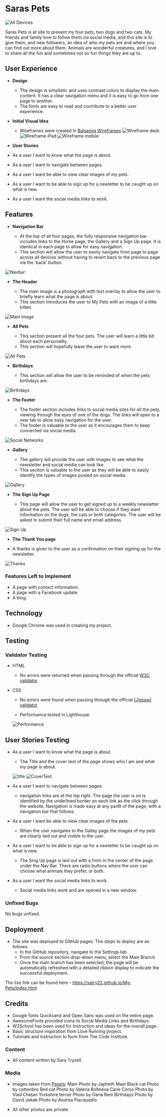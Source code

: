 # Saras Pets

![All Devices](Screenshot-alldevices.png)

Saras Pets is at site to present my four pets, two dogs and two cats.
My friends and family love to follow them via social media, and this site is to give them, and new followers, an idea of who my pets are and where you can find out more about them.
Animals are wonderful creatures, and I love to share all the fun and sometimes not so fun things they are up to.

## User Experience

- __Design__

  - The design is simplistic and uses contrast colors to display the main content. It has a clear navigation menu and it is easy to go from one page to another.
  - The fonts are easy to read and contribute to a better user experience.

- __Initial Visual Idea__
  - Wireframes were created in [Balsamiq Wireframes](https://balsamiq.com/)
![Wireframe desk](docs/Wireframe1.png)
![Wireframe iPad](docs/wireframe2.png)
![Wireframe mobile](docs/wireframe3.png)

- __User Stories__

- As a user I want to know what the page is about.

- As a user I want to navigate between pages.

- As a user I want be able to view clear images of my pets.

- As a user I want to be able to sign up for a newletter to be caught up on what is new.

- As a user I want the social media links to work.

## Features 

- __Navigation Bar__

  - At the top of all four pages, the fully responsive navigation bar includes links to the Home page, the Gallery and a Sign Up page. It is identical in each page to allow for easy navigation.
  - This section will allow the user to easily navigate from page to page across all devices without having to revert back to the previous page via the ‘back’ button. 

![Navbar](docs/screenshot-header.png)

- __The Header__

  - The main image is a photograph with text overlay to allow the user to briefly learn what the page is about. 
  - This section introduces the user to My Pets with an image of a little kitten.

![Main image](docs/Screenshot-mainimage.png)

- __All Pets__

  - This section present all the four pets. The user will learn a little bit about each personality.
  - This section will hopefully leave the user to want more.

![All Pets](docs/Screenshot-allpets.png)

- __Birthdays__

  - This section will allow the user to be reminded of when the pets birthdays are.  

![Birthdays](docs/Screenshot-birthdays.png)

- __The Footer__ 

  - The footer section includes links to social media sites for all the pets, viewing through the eyes of one of the dogs. The links will open to a new tab to allow easy navigation for the user. 
  - The footer is valuable to the user as it encourages them to keep connected via social media.

![Social Networks](docs/Screenshot-socialnetworks.png)

- __Gallery__

  - The gallery will provide the user with images to see what the newsletter and social media can look like. 
  - This section is valuable to the user as they will be able to easily identify the types of images posted on social media. 

![Gallery](docs/Screenshot-gallery.png)

- __The Sign Up Page__

  - This page will allow the user to get signed up to a weekly newsletter about the pets. The user will be able to choose if they want information on the dogs, the cats or both categories. The user will be asked to submit their full name and email address. 

![Sign Up](docs/Screenshot-signup.png)

- __The Thank You page__

- A thanks is given to the user as a confirmation on their signing up for the newsletter.

![Thanks](docs/screenshot-thankyou.png)

### Features Left to Implement

- A page with contact information.
- A page with a Facebook update.
- A blog.

## Technology

- Google Chrome was used in creating my project.

## Testing

### Validator Testing 

- HTML
  - No errors were returned when passing through the official [W3C validator](https://validator.w3.org/nu/?doc=https%3A%2F%2Fcode-institute-org.github.io%2Flove-running-2.0%2Findex.html)
- CSS
  - No errors were found when passing through the official [(Jigsaw) validator](https://jigsaw.w3.org/css-validator/validator?uri=https%3A%2F%2Fvalidator.w3.org%2Fnu%2F%3Fdoc%3Dhttps%253A%252F%252Fcode-institute-org.github.io%252Flove-running-2.0%252Findex.html&profile=css3svg&usermedium=all&warning=1&vextwarning=&lang=en#css)

  - Performance tested in Lighthouse:

  ![Performance](docs/Screenshot-performance.png)

## User Stories Testing

- As a user I want to know what the page is about.
  - The Title and the cover text of the page shows who I am and what my page is about.

  ![title](docs/screenshot-title.png) 
  ![CoverText](docs/screenshot-covertext.png)

- As a user I want to navigate between pages.
  - navigation links are at the top right. The page the user is on is identified by the underlined border on each link as the click through the website. Navigation is made easy at any par6t of the page, with a navigation bar that follows.

- As a user I want be able to view clear images of the pets.
  - When the user navigates to the Galley page the images of my pets are clearly laid out and visible to the user.

- As a user I want to be able to sign up for a newletter to be caught up on what is new.
  - The Sing Up page is laid out with a from in the center of the page under the Nav Bar. There are radio buttons where the user can choose what animals they prefer, or both.

- As a user I want the social media links to work.
  - Social media links work and are opened in a new window.

### Unfixed Bugs

No bugs unfixed. 

## Deployment

- The site was deployed to GitHub pages. The steps to deploy are as follows: 
  - In the GitHub repository, navigate to the Settings tab 
  - From the source section drop-down menu, select the Main Branch
  - Once the main branch has been selected, the page will be automatically refreshed with a detailed ribbon display to indicate the successful deployment. 

The live link can be found here - https://satry22.github.io/My-Pets/index.html 


## Credits 

  - Google fonts Quicksand and Open Sans was used on the entire page.
  - AwesomeFonts provided icons to Social Media Links and Birthdays.
  - W3School has been used for instruction and ideas for the overall page.
  - Basic structure inspiration from Love Running project.
  - Tutorials and instruction to form from The Code Institute.

### Content 

- All content written by Sara Tryzell.

### Media

- Images taken from [Pexels](https://pexels.com):
  Main Photo by Japheth Mast
  Black cat Photo by cottonbro
  Red cat Photo by Valeria Boltneva
  Cane Corso Photo by Vlad Chețan
  Yorkshire terrier Photo by Daria Rem
  Birthdays Photo by David Jakab
  Photo by Andrea Piacquadio

- All other photos are private. 

